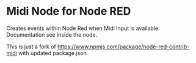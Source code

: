 # Midi Node for Node RED
Creates events within Node Red when Midi Input is available. Documentation see inside the node.


This is just a fork of https://www.npmjs.com/package/node-red-contrib-midi with updated package.json
